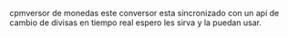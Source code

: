 cpmversor de monedas 
este conversor esta sincronizado con un api de cambio de divisas en tiempo real
espero les sirva y la puedan usar.
